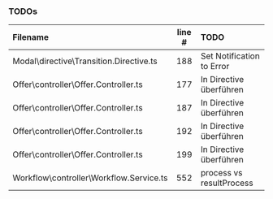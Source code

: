 ### TODOs
| Filename | line # | TODO
|:------|:------:|:------
| Modal\directive\Transition.Directive.ts | 188 | Set Notification to Error
| Offer\controller\Offer.Controller.ts | 177 | In Directive überführen
| Offer\controller\Offer.Controller.ts | 187 | In Directive überführen
| Offer\controller\Offer.Controller.ts | 192 | In Directive überführen
| Offer\controller\Offer.Controller.ts | 199 | In Directive überführen
| Workflow\controller\Workflow.Service.ts | 552 | process vs resultProcess